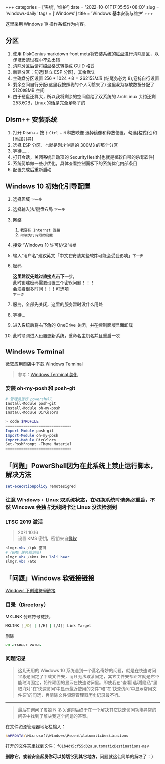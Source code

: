 +++
categories = ['系统', '维护']
date = '2022-10-01T17:05:56+08:00'
slug = 'windows-daily'
tags = ['Windows']
title = 'Windows 基本安装与维护'
+++

这里采用 Windows 10 操作系统作为内容。

## 分区

1. 使用 DiskGenius markdown front meta将安装系统的磁盘进行清除扇区，以保证安装过程中不会出错
2. 清除分区后请将磁盘格式转换成 GUID 格式
3. 新建分区：勾选[建立 ESP 分区]，其余默认
4. 主磁盘分区设置 $256*1024+8=262152MiB$ (结尾务必为 8),卷标自行设置
5. 剩余空间自行分配(这里我按照我的个人习惯来了)
   这里我为存放数据分配了 512008MB 空间
6. 由于硬盘还算大，所以我将剩余的空间留给了双系统的 ArchLinux
   大约还剩 253.6GB，Linux 的话是完全足够了的

## Dism++ 安装系统

1. 打开 Dism++ 按下 `Ctrl` + `N` 释放映像 选择镜像和释放位置，勾选[格式化]和[添加引导]
2. 选择 ESP 分区，也就是刚才创建的 300MB 的那个分区
3. 等待……
4. 打开会话，关闭系统启动项的 SecurityHealth[也就是微软自带的杀毒软件]
5. 系统简单做一些小优化，具体查看控制面板下的系统优化内部条目
6. 配置完成后重新启动

## Windows 10 初始化引导配置

1. 选择区域 `下一步`
2. 选择输入法/键盘布局 `下一步`
3. 网络

   1. `我没有 Internet 连接`
   2. `继续执行有限的设置`

4. 接受 “Windows 10 许可协议”`接受`
5. 输入“用户名”建议英文「中文在安装某些软件可能会受到影响」`下一步`
6. 密码

   **这里建议先跳过直接点击下一步**，  
   此时创建密码需要设置三个密保问题！！！  
   会浪费很多时间！！！可选项  
   `下一步`

7. 服务，全部先关闭，这里的服务暂时没什么用处
8. 等待...
9. 进入系统后将右下角的 OneDrive 关闭，并在控制面版里面卸载
10. 此时联网进入设置更新系统，重命名主机名并且重启一次

## Windows Terminal

微软应用商店中下载 Windows Terminal

> 参考：[Windows Terminal 美化](https://zhuanlan.zhihu.com/p/352882990)

### 安装 oh-my-posh 和 posh-git

```powershell
# 管理员运行 powershell
Install-Module posh-git
Install-Module oh-my-posh
Install-Module DirColors
```

```powershell
> code $PROFILE
==============================
Import-Module posh-git
Import-Module oh-my-posh
Import-Module DirColors
Set-PoshPrompt -Theme Material
==============================
```

## 「问题」PowerShell因为在此系统上禁止运行脚本，解决方法

```powershell
set-executionpolicy remotesigned
```

### 注意 Windows + Linux 双系统状态，在切换系统时请务必重启，不然 Windows 会独占无线网卡让 Linux 没法检测到

### LTSC 2019 激活

> 2021.10.16  
> 设置 KMS 密钥，密钥来自[微软](https://docs.microsoft.com/zh-cn/windows-server/get-started/kms-client-activation-keys#windows-10-ltsc-2019 "ＫＭＳ激活说明")

```powershell
slmgr.vbs /ipk 密钥
# (KMS 服务器地址)
slmgr.vbs /skms kms.loli.beer
slmgr.vbs /ato
```

## 「问题」Windows 软链接链接

[Windows 下创建符号链接](https://blog.csdn.net/yin0hao/article/details/88052343)

### **目录（Directory）**

MKLINK 创建符号链接。

```cmd
MKLINK [[/D] | [/H] | [/J]] Link Target 
```

删除

```cmd
RD <TARGET PATH>
```

### 问题记录

> 这几天用的 Windows 10 系统遇到一个莫名奇妙的问题，就是在快速访问里总是固定了下载文件夹，而且无法取消固定，其它文件夹都正常就是它不能取消固定，始终顽固的显示在快速访问里。即使我在“查看|选项|隐私"里取消对”在‘快速访问’中显示最近使用的文件”和“在‘快速访问’中显示常用文件夹”的勾选，再清除文件资源管理器历史记录最不行。

---

> 最后在询问了度娘 N 多关键词后终于在一个解决其它快速访问功能异常的问答中找到了解决我这个问题的答案。

在文件资源管理器地址栏输入：

```cmd
%APPDATA%\Microsoft\Windows\Recent\AutomaticDestinations
```

打开的文件夹里找到文件：`f01b4d95cf55d32a.automaticDestinations-msv`

**删除它**，**或者安全起见你可以剪切它到其它地方**，问题就这么简单的解决了：）

